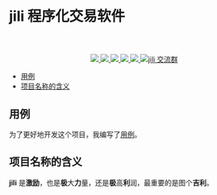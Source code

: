 # jili 程序化交易软件

<h1 align="center"><img src="https://user-images.githubusercontent.com/6028869/67830383-5f1afd00-fb15-11e9-9cc2-686932341199.png" alt=""></h1>
<p align="center">
<a href="https://www.travis-ci.org/aQuaYi/jili">
  <img src="https://www.travis-ci.org/aQuaYi/jili.svg?branch=master" />
</a>
<a href="https://codecov.io/gh/aQuaYi/jili">
  <img src="https://codecov.io/gh/aQuaYi/jili/branch/master/graph/badge.svg" />
</a>
<a href="https://golang.google.cn">
  <img src="https://img.shields.io/badge/Go-1.13+-blue.svg"/>
</a>
<a href="https://github.com/aQuaYi/jili/blob/master/LICENSE">
  <img src="https://img.shields.io/badge/LICENSE-MIT-blue.svg"/>
</a>
<a href="https://github.com/aQuaYi/jili/blob/master/CHANGELOG.md">
  <img src="https://img.shields.io/badge/CHANGE-LOG-blue.svg"/>
</a>
<a target="_blank" href="//shang.qq.com/wpa/qunwpa?idkey=7f61280435c41608fb8cb96cf8af7d31ef0007c44b223c9e3596ce84dec329bc"><img border="0" src="https://img.shields.io/badge/QQ%20群-23530093-blue.svg" alt="jili 交流群" title="jili 交流群"></a>
</p>

- [用例](#%e7%94%a8%e4%be%8b)
- [项目名称的含义](#%e9%a1%b9%e7%9b%ae%e5%90%8d%e7%a7%b0%e7%9a%84%e5%90%ab%e4%b9%89)

## 用例

为了更好地开发这个项目，我编写了[用例](UseCase)。

## 项目名称的含义

**jili** 是**激励**，也是**极**大**力**量，还是**极**高**利**润，最重要的是图个**吉利**。
